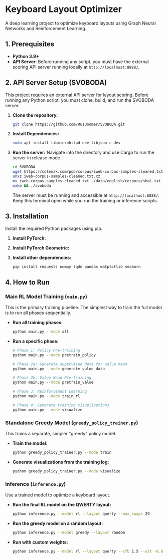 # Keyboard Layout Optimizer

A deep learning project to optimize keyboard layouts using Graph Neural Networks and Reinforcement Learning.

## 1. Prerequisites

- **Python 3.8+**
- **API Server**: Before running any script, you must have the external scoring API server running locally at `http://localhost:8888/`.

## 2. API Server Setup (SVOBODA)

This project requires an external API server for layout scoring. Before running any Python script, you must clone, build, and run the SVOBODA server.

1.  **Clone the repository:**
    ```bash
    git clone https://github.com/RusDoomer/SVOBODA.git
    ```
2.  **Install Dependencies:**
    ```bash
    sudo apt install libmicrohttpd-dev libjson-c-dev
    ```

2.  **Run the server:**
    Navigate into the directory and use Cargo to run the server in release mode.
    ```bash
    cd SVOBODA
    wget https://colemak.com/pub/corpus/iweb-corpus-samples-cleaned.txt.xz
    unxz iweb-corpus-samples-cleaned.txt.xz
    mv iweb-corpus-samples-cleaned.txt ./data/english/corpora/shai.txt
    make && ./svoboda
    ```
    The server must be running and accessible at `http://localhost:8888/`. Keep this terminal open while you run the training or inference scripts.


## 3. Installation

Install the required Python packages using pip.

1.  **Install PyTorch:**

2.  **Install PyTorch Geometric:**

3.  **Install other dependencies:**
    ```bash
    pip install requests numpy tqdm pandas matplotlib seaborn
    ```

## 4. How to Run

### Main RL Model Training (`main.py`)

This is the primary training pipeline. The simplest way to train the full model is to run all phases sequentially.

*   **Run all training phases:**
    ```bash
    python main.py --mode all
    ```

*   **Run a specific phase:**
    ```bash
    # Phase 1: Policy Pre-training
    python main.py --mode pretrain_policy

    # Phase 2a: Generate supervised data for value head
    python main.py --mode generate_value_data

    # Phase 2b: Value Head Pre-training
    python main.py --mode pretrain_value

    # Phase 3: Reinforcement Learning
    python main.py --mode train_rl

    # Phase 4: Generate training visualizations
    python main.py --mode visualize
    ```

### Standalone Greedy Model (`greedy_policy_trainer.py`)

This trains a separate, simpler "greedy" policy model.

*   **Train the model:**
    ```bash
    python greedy_policy_trainer.py --mode train
    ```
*   **Generate visualizations from the training log:**
    ```bash
    python greedy_policy_trainer.py --mode visualize
    ```

### Inference (`inference.py`)

Use a trained model to optimize a keyboard layout.

*   **Run the final RL model on the QWERTY layout:**
    ```bash
    python inference.py --model rl --layout qwerty --max_swaps 29
    ```
*   **Run the greedy model on a random layout:**
    ```bash
    python inference.py --model greedy --layout random
    ```
*   **Run with custom weights:**
    ```bash
    python inference.py --model rl --layout qwerty --sfb 1.5 --alt -0.8
    ```
